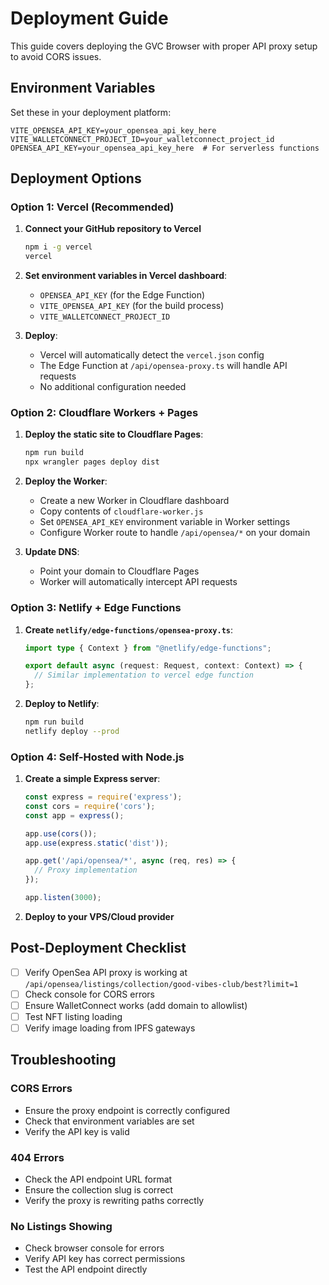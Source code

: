 # Deployment Guide

This guide covers deploying the GVC Browser with proper API proxy setup to avoid CORS issues.

## Environment Variables

Set these in your deployment platform:

```env
VITE_OPENSEA_API_KEY=your_opensea_api_key_here
VITE_WALLETCONNECT_PROJECT_ID=your_walletconnect_project_id
OPENSEA_API_KEY=your_opensea_api_key_here  # For serverless functions
```

## Deployment Options

### Option 1: Vercel (Recommended)

1. **Connect your GitHub repository to Vercel**
   ```bash
   npm i -g vercel
   vercel
   ```

2. **Set environment variables in Vercel dashboard**:
   - `OPENSEA_API_KEY` (for the Edge Function)
   - `VITE_OPENSEA_API_KEY` (for the build process)
   - `VITE_WALLETCONNECT_PROJECT_ID`

3. **Deploy**:
   - Vercel will automatically detect the `vercel.json` config
   - The Edge Function at `/api/opensea-proxy.ts` will handle API requests
   - No additional configuration needed

### Option 2: Cloudflare Workers + Pages

1. **Deploy the static site to Cloudflare Pages**:
   ```bash
   npm run build
   npx wrangler pages deploy dist
   ```

2. **Deploy the Worker**:
   - Create a new Worker in Cloudflare dashboard
   - Copy contents of `cloudflare-worker.js`
   - Set `OPENSEA_API_KEY` environment variable in Worker settings
   - Configure Worker route to handle `/api/opensea/*` on your domain

3. **Update DNS**:
   - Point your domain to Cloudflare Pages
   - Worker will automatically intercept API requests

### Option 3: Netlify + Edge Functions

1. **Create `netlify/edge-functions/opensea-proxy.ts`**:
   ```typescript
   import type { Context } from "@netlify/edge-functions";

   export default async (request: Request, context: Context) => {
     // Similar implementation to vercel edge function
   };
   ```

2. **Deploy to Netlify**:
   ```bash
   npm run build
   netlify deploy --prod
   ```

### Option 4: Self-Hosted with Node.js

1. **Create a simple Express server**:
   ```javascript
   const express = require('express');
   const cors = require('cors');
   const app = express();

   app.use(cors());
   app.use(express.static('dist'));

   app.get('/api/opensea/*', async (req, res) => {
     // Proxy implementation
   });

   app.listen(3000);
   ```

2. **Deploy to your VPS/Cloud provider**

## Post-Deployment Checklist

- [ ] Verify OpenSea API proxy is working at `/api/opensea/listings/collection/good-vibes-club/best?limit=1`
- [ ] Check console for CORS errors
- [ ] Ensure WalletConnect works (add domain to allowlist)
- [ ] Test NFT listing loading
- [ ] Verify image loading from IPFS gateways

## Troubleshooting

### CORS Errors
- Ensure the proxy endpoint is correctly configured
- Check that environment variables are set
- Verify the API key is valid

### 404 Errors
- Check the API endpoint URL format
- Ensure the collection slug is correct
- Verify the proxy is rewriting paths correctly

### No Listings Showing
- Check browser console for errors
- Verify API key has correct permissions
- Test the API endpoint directly